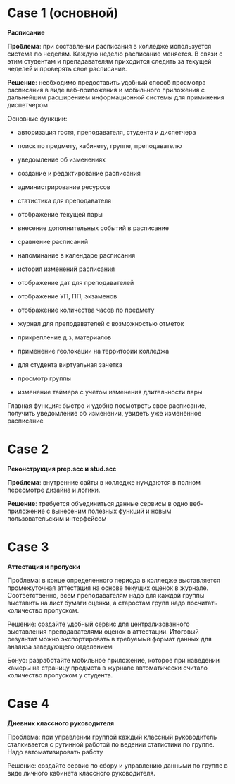 # Case 1 (основной)

**Расписание**

**Проблема**: при составлении расписания в колледже используется система по неделям.
Каждую неделю расписание меняется. В связи с этим студентам и препадавателям приходится следить за текущей неделей
и проверять свое расписание. 


**Решение**: необходимо предоставить удобный способ просмотра расписания в виде веб-приложения и мобильного приложения с дальнейшим
расширением информационной системы для приминения диспетчером

Основные функции:

- авторизация гостя, преподавателя, студента и диспетчера
- поиск по предмету, кабинету, группе, преподавателю
- уведомление об изменениях
- создание и редактирование расписания
- администрирование ресурсов
- статистика для преподавателя
- отображение текущей пары
- внесение дополнительных событий в расписание
- сравнение расписаний
- напоминание в календаре расписания
- история изменений расписания
- отображение дат для преподавателей
- отображение УП, ПП, экзаменов
- отображение количества часов по предмету
- журнал для преподавателей с возможностью отметок
- прикрепление д.з, материалов
- применение геолокации на территории колледжа
- для студента виртуальная зачетка
- просмотр группы

- изменение таймера с учётом изменения длительности пары

Главная функция: быстро и удобно посмотреть свое расписание, получить уведомление об изменении, увидеть уже изменённое расписание



# Case 2

**Реконструкция prep.scc и stud.scc**

**Проблема**: внутренние сайты в колледже нуждаются в полном пересмотре дизайна и логики.

**Решение**: требуется объединиться данные сервисы в одно веб-приложение с вынесеним полезных функций и новым пользовательским интерфейсом




# Case 3

**Аттестация и пропуски**

Проблема: в конце определенного периода в колледже выставляется промежуточная аттестация на основе текущих оценок в журнале.
Соответственно, всем преподавателям надо для каждой группы выставить на лист бумаги оценки, а старостам групп надо посчитать
количество пропуском.

Решение: создайте удобный сервис для централизованного выставления преподавателями оценок в аттестации. Итоговый результат
можно экспортировать в требуемый формат данных для анализа заведующего отделением

Бонус: разработайте мобильное приложение, которое при наведении камеры на страницу предмета в журнале автоматически считало
количество пропуском у студента.


# Case 4

**Дневник классного руководителя**


Проблема: при управлении группой каждый классный руководитель сталкивается с рутинной работой по ведении статистики по
группе. Надо автоматизировать работу


Решение: создайте сервис по сбору и управлению данными по группе в виде личного кабинета классного руководителя.